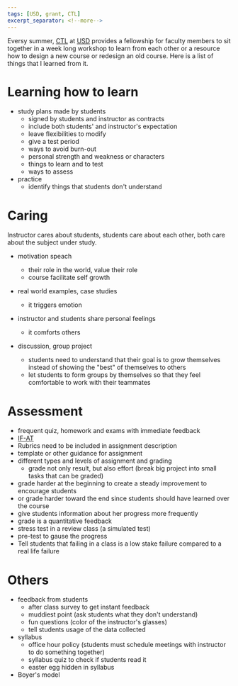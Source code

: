 ```yaml
---
tags: [USD, grant, CTL]
excerpt_separator: <!--more-->
---
```


Eversy summer, [CTL][] at [USD][] provides a fellowship for faculty members to sit together in a week long workshop to learn from each other or a resource how to design a new course or redesign an old course. Here is a list of things that I learned from it.

<!--more-->

# Learning how to learn

- study plans made by students
  - signed by students and instructor as contracts
  - include both students' and instructor's expectation
  - leave flexibilities to modify
  - give a test period
  - ways to avoid burn-out
  - personal strength and weakness or characters
  - things to learn and to test
  - ways to assess
- practice
  - identify things that students don't understand

# Caring
Instructor cares about students, students care about each other, both care about the subject under study.

- motivation speach
  - their role in the world, value their role
  - course facilitate self growth
- real world examples, case studies
  - it triggers emotion
- instructor and students share personal feelings
  - it comforts others

- discussion, group project
  - students need to understand that their goal is to grow themselves instead of showing the "best" of themselves to others
  - let students to form groups by themselves so that they feel comfortable to work with their teammates

# Assessment

- frequent quiz, homework and exams with immediate feedback
- [IF-AT](http://www.epsteineducation.com/home/about/)
- Rubrics need to be included in assignment description
- template or other guidance for assignment
- different types and levels of assignment and grading
  - grade not only result, but also effort (break big project into small tasks that can be graded)
- grade harder at the beginning to create a steady improvement to encourage students
- or grade harder toward the end since students should have learned over the course
- give students information about her progress more frequently
- grade is a quantitative feedback
- stress test in a review class (a simulated test)
- pre-test to gause the progress
- Tell students that failing in a class is a low stake failure compared to a real life failure

# Others

- feedback from students
  - after class survey to get instant feedback
  - muddiest point (ask students what they don't understand)
  - fun questions (color of the instructor's glasses)
  - tell students usage of the data collected
- syllabus
  - office hour policy (students must schedule meetings with instructor to do something together)
  - syllabus quiz to check if students read it
  - easter egg hidden in syllabus
- Boyer's model

[CTL]: http://www.usd.edu/ctl
[USD]: http://www.usd.edu/ctl
